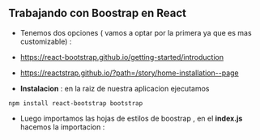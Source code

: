 ## Trabajando con Boostrap en React 

- Tenemos dos opciones ( vamos a optar por la primera ya que es mas customizable) : 

- <a href='https://react-bootstrap.github.io/getting-started/introduction'>https://react-bootstrap.github.io/getting-started/introduction</a>

- <a href='https://reactstrap.github.io/?path=/story/home-installation--page'>https://reactstrap.github.io/?path=/story/home-installation--page</a>


- **Instalacion** : en la raiz de nuestra aplicacion ejecutamos 

~~~
npm install react-bootstrap bootstrap
~~~

- Luego importamos las hojas de estilos de boostrap , en el **index.js** hacemos la importacion : 
~~~

~~~


